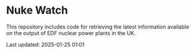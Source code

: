 # Nuke Watch

This repository includes code for retrieving the latest information available on the output of EDF nuclear power plants in the UK.

Last updated: 2025-01-25 01:01